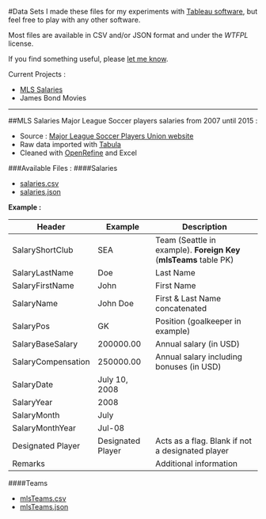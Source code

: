 #Data Sets
I made these files for my experiments with [Tableau software](http://www.tableau.com/), but feel free to play with any other software. 

Most files are available in CSV and/or JSON format and under the _WTFPL_ license.

If you find something useful, please [let me know](http://alexandre-mille.com#contact).

Current Projects :
+ [MLS Salaries](https://github.com/alexmille/DataSets/tree/master/MLS-Salaries)
+ James Bond Movies

_______

##MLS Salaries
Major League Soccer players salaries from 2007 until 2015 :
+ Source : [Major League Soccer Players Union website](https://www.mlsplayers.org/salary_info.html)
+ Raw data imported with [Tabula](http://tabula.technology/) 
+ Cleaned with [OpenRefine](http://openrefine.org/) and Excel

###Available Files :
####Salaries
+ [salaries.csv](https://github.com/alexmille/DataSets/blob/master/MLS-Salaries/salaries.csv)
+ [salaries.json](https://github.com/alexmille/DataSets/blob/master/MLS-Salaries/salaries.json)

**Example :**

|Header              |Example           |Description                                                           |
|--------------------|------------------|----------------------------------------------------------------------|
|SalaryShortClub     |SEA               |Team (Seattle in example). **Foreign Key** (**mlsTeams** table PK)    |
|SalaryLastName      |Doe               |Last Name                                                             |
|SalaryFirstName     |John              |First Name                                                            |
|SalaryName          |John Doe          |First & Last Name concatenated                                        |
|SalaryPos           |GK                |Position (goalkeeper in example)                                      |
|SalaryBaseSalary    |200000.00         |Annual salary (in USD)                                                |
|SalaryCompensation  |250000.00         |Annual salary including bonuses (in USD)                              |
|SalaryDate          |July 10, 2008     |                                                                      |
|SalaryYear          |2008              |                                                                      |
|SalaryMonth         |July              |                                                                      |
|SalaryMonthYear     |Jul-08            |                                                                      |
|Designated Player   |Designated Player |Acts as a flag. Blank if not a designated player                      |
|Remarks             |                  |Additional information                                                |

####Teams
+ [mlsTeams.csv](https://github.com/alexmille/DataSets/blob/master/MLS-Salaries/mlsTeams.csv) 
+ [mlsTeams.json](https://github.com/alexmille/DataSets/blob/master/MLS-Salaries/mlsTeams.json) 







